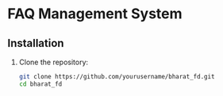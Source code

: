 # FAQ Management System

## Installation

1. Clone the repository:
   ```sh
   git clone https://github.com/yourusername/bharat_fd.git
   cd bharat_fd